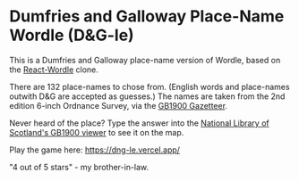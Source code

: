 # Dumfries and Galloway Place-Name Wordle (D&G-le)

This is a Dumfries and Galloway place-name version of Wordle, based on the [React-Wordle](https://github.com/cwackerfuss/react-wordle) clone.

There are 132 place-names to chose from. (English words and place-names outwith D&G are accepted as guesses.) The names are taken from the 2nd edition 6-inch Ordnance Survey, via the [GB1900 Gazetteer](https://www.visionofbritain.org.uk/data/).

Never heard of the place? Type the answer into the [National Library of Scotland's GB1900 viewer](https://geo.nls.uk/maps/gb1900/#zoom=6&lat=55.0000&lon=-2.5000&layer=0) to see it on the map.

Play the game here: https://dng-le.vercel.app/

"4 out of 5 stars" - my brother-in-law.
